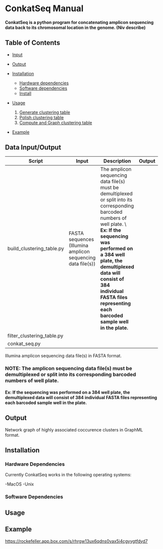 ConkatSeq Manual
================

#### ConkatSeq is a python program for concatenating amplicon sequencing data back to its chromosomal location in the genome. (Niv describe) 

Table of Contents
-----------------

- [Input](#input)
- [Output](#output)
- [Installation](#installation)
  - [Hardware dependencies](#hardware)
  - [Software dependencies](#software)
  - [Install](#install)
  
- [Usage](#usage)
  1. [Generate clustering table](#table)
  2. [Polish clustering table](#polish)
  3. [Compute and Graph clustering table](#graph)

- [Example](#example)
  

## <a name="input"></a> Data Input/Output

|Script|Input|Description|Output|Description|
|---|---|---|---|---|
|build_clustering_table.py|FASTA sequences (Illumina amplicon sequencing data file(s))|The amplicon sequencing data file(s) must be demultiplexed or split into its corresponding barcoded numbers of well plate. \\ **Ex: If the sequencing was performed on a 384 well plate, the demultiplexed data will consist of 384 individual FASTA files representing each barcoded sample well in the plate.**|
|filter_clustering_table.py| 
|conkat_seq.py|

Illumina amplicon sequencing data file(s) in FASTA format.

### NOTE: The amplicon sequencing data file(s) must be demultiplexed or split into its corresponding barcoded numbers of well plate. 

#### Ex: If the sequencing was performed on a 384 well plate, the demultiplexed data will consist of 384 individual FASTA files representing each barcoded sample well in the plate.

## <a name="output"></a> Output

Network graph of highly associated coccurence clusters in GraphML format. 

## <a name="input"></a> Installation

### <a name="hardware"></a> Hardware Dependencies

Currently ConkatSeq works in the following operating systems:

  -MacOS
  -Unix
  

### <a name="hardware"></a> Software Dependencies

## <a name="input"></a> Usage

## <a name="input"></a> Example


https://rockefeller.app.box.com/s/rhrgw13ux6qdns0vax5i4cgyvgtfdyd7




